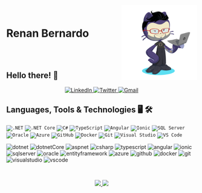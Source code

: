 <img align="right" width="200px" style="margin-top:-20px" src="./images/octocat-1656592809234.png">
<h1 align="left">Renan Bernardo</h1>

</br>
</br>

## Hello there! 👋
<p align="center">
  <a href="https://www.linkedin.com/in/renan-bernardo-dev/">
    <img src="https://img.shields.io/badge/-LinkedIn-blue?style=for-the-badge&logo=Linkedin&logoColor=white&link=https://www.linkedin.com/in/renan-bernardo-dev/" alt="LinkedIn" />
    <img src="https://img.shields.io/badge/Twitter-1DA1F2?style=for-the-badge&logo=twitter&logoColor=white&link=https://twitter.com/RenanBrnrd" alt="Twitter" />
    <img src="https://img.shields.io/badge/Gmail-D14836?style=for-the-badge&logo=gmail&logoColor=white&link=mailto:renan.brnrd@gmail.com" alt="Gmail" />
  </a>  
</p>

## Languages, Tools & Technologies 🖥️ 🛠

<code><img src="https://cdn.jsdelivr.net/gh/devicons/devicon/icons/dot-net/dot-net-plain-wordmark.svg" title=".NET" width="30" /></code> 
<code><img src="https://cdn.jsdelivr.net/gh/devicons/devicon/icons/dotnetcore/dotnetcore-original.svg" title=".NET Core" width="30" /></code> 
<code><img src="https://cdn.jsdelivr.net/gh/devicons/devicon/icons/csharp/csharp-original.svg" title="C#" width="30" /></code> 
<code><img src="https://cdn.jsdelivr.net/gh/devicons/devicon/icons/typescript/typescript-original.svg" title="TypeScript" width="30" /></code> 
<code><img src="https://cdn.jsdelivr.net/gh/devicons/devicon/icons/angularjs/angularjs-original.svg" title="Angular" width="30" /></code> 
<code><img src="https://cdn.jsdelivr.net/gh/devicons/devicon/icons/ionic/ionic-original.svg" title="Ionic" width="30" /></code> 
<code><img src="https://cdn.jsdelivr.net/gh/devicons/devicon/icons/microsoftsqlserver/microsoftsqlserver-plain-wordmark.svg" title="SQL Server" width="30" /></code> 
<code><img src="https://cdn.jsdelivr.net/gh/devicons/devicon/icons/oracle/oracle-original.svg" title="Oracle" width="30" /></code>
<code><img src="https://cdn.jsdelivr.net/gh/devicons/devicon/icons/azure/azure-original.svg" title="Azure" width="30" /></code> 
<code><img src="https://cdn.jsdelivr.net/gh/devicons/devicon/icons/github/github-original.svg" title="GitHub" width="30" /></code>
<code><img src="https://cdn.jsdelivr.net/gh/devicons/devicon/icons/docker/docker-original.svg" title="Docker" width="30" /></code> 
<code><img src="https://cdn.jsdelivr.net/gh/devicons/devicon/icons/git/git-original.svg" title="Git" width="30" /></code>
<code><img src="https://cdn.jsdelivr.net/gh/devicons/devicon/icons/visualstudio/visualstudio-plain.svg" title="Visual Studio" width="30"  /></code> 
<code><img src="https://cdn.jsdelivr.net/gh/devicons/devicon/icons/vscode/vscode-original.svg" title="VS Code" width="30" /></code> 

![dotnet](https://img.shields.io/badge/-.NET-05122A?style=flat&color=blue)&nbsp;![dotnetCore](https://img.shields.io/badge/-.NetCore-05122A?style=flat&color=blue)&nbsp;![aspnet](https://img.shields.io/badge/-AspNet-05122A?style=flat&color=blue)&nbsp;![csharp](https://img.shields.io/badge/-CSharp-05122A?style=flat&color=blue)&nbsp;![typescript](https://img.shields.io/badge/-TypeScript-05122A?style=flat&color=blue)&nbsp;![angular](https://img.shields.io/badge/-Angular-05122A?style=flat&color=blue)&nbsp;![ionic](https://img.shields.io/badge/-Ionic-05122A?style=flat&color=blue)&nbsp;![sqlserver](https://img.shields.io/badge/-SqlServer-05122A?style=flat&color=yellow)&nbsp;![oracle](https://img.shields.io/badge/-Oracle-05122A?style=flat&color=yellow)&nbsp;![entityframework](https://img.shields.io/badge/-EntityFramework-05122A?style=flat&color=orange)&nbsp;![azure](https://img.shields.io/badge/-Azure-05122A?style=flat&color=green)&nbsp;![github](https://img.shields.io/badge/-GitHub-05122A?style=flat&color=green)&nbsp;![docker](https://img.shields.io/badge/-Docker-05122A?style=flat&color=red)&nbsp;![git](https://img.shields.io/badge/-Git-05122A?style=flat&color=red)&nbsp;![visualstudio](https://img.shields.io/badge/-VisualStudio-05122A?style=flat&color=purple)&nbsp;![vscode](https://img.shields.io/badge/-VSCode-05122A?style=flat&color=purple)  

</br>

<p align="center">
<a href="https://github.com/renanbernardo">
  <img height="180em" src="https://github-readme-stats-eight-theta.vercel.app/api?username=renanbernardo&show_icons=true&theme=algolia&include_all_commits=true&count_private=true"/>
</a>
<a href="https://github.com/renanbernardo">
  <img height="180em" src="https://github-readme-stats-eight-theta.vercel.app/api/top-langs/?username=renanbernardo&layout=compact&theme=algolia"/>
</a>
</p>

<!--
**renanbernardo/renanbernardo** is a ✨ _special_ ✨ repository because its `README.md` (this file) appears on your GitHub profile.

Here are some ideas to get you started:

- 🔭 I’m currently working on ...
- 🌱 I’m currently learning ...
- 👯 I’m looking to collaborate on ...
- 🤔 I’m looking for help with ...
- 💬 Ask me about ...
- 📫 How to reach me: ...
- 😄 Pronouns: ...
- ⚡ Fun fact: ...
-->
